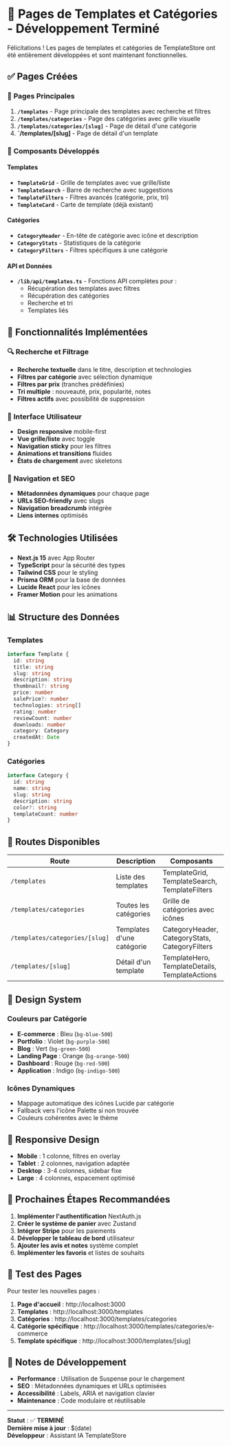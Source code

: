 # 🎨 Pages de Templates et Catégories - Développement Terminé

Félicitations ! Les pages de templates et catégories de TemplateStore ont été entièrement développées et sont maintenant fonctionnelles.

## ✅ **Pages Créées**

### 📄 **Pages Principales**
1. **`/templates`** - Page principale des templates avec recherche et filtres
2. **`/templates/categories`** - Page des catégories avec grille visuelle
3. **`/templates/categories/[slug]`** - Page de détail d'une catégorie
4. **`/templates/[slug]** - Page de détail d'un template

### 🔧 **Composants Développés**

#### **Templates**
- **`TemplateGrid`** - Grille de templates avec vue grille/liste
- **`TemplateSearch`** - Barre de recherche avec suggestions
- **`TemplateFilters`** - Filtres avancés (catégorie, prix, tri)
- **`TemplateCard`** - Carte de template (déjà existant)

#### **Catégories**
- **`CategoryHeader`** - En-tête de catégorie avec icône et description
- **`CategoryStats`** - Statistiques de la catégorie
- **`CategoryFilters`** - Filtres spécifiques à une catégorie

#### **API et Données**
- **`/lib/api/templates.ts`** - Fonctions API complètes pour :
  - Récupération des templates avec filtres
  - Récupération des catégories
  - Recherche et tri
  - Templates liés

## 🚀 **Fonctionnalités Implémentées**

### 🔍 **Recherche et Filtrage**
- **Recherche textuelle** dans le titre, description et technologies
- **Filtres par catégorie** avec sélection dynamique
- **Filtres par prix** (tranches prédéfinies)
- **Tri multiple** : nouveauté, prix, popularité, notes
- **Filtres actifs** avec possibilité de suppression

### 📱 **Interface Utilisateur**
- **Design responsive** mobile-first
- **Vue grille/liste** avec toggle
- **Navigation sticky** pour les filtres
- **Animations et transitions** fluides
- **États de chargement** avec skeletons

### 🎯 **Navigation et SEO**
- **Métadonnées dynamiques** pour chaque page
- **URLs SEO-friendly** avec slugs
- **Navigation breadcrumb** intégrée
- **Liens internes** optimisés

## 🛠 **Technologies Utilisées**

- **Next.js 15** avec App Router
- **TypeScript** pour la sécurité des types
- **Tailwind CSS** pour le styling
- **Prisma ORM** pour la base de données
- **Lucide React** pour les icônes
- **Framer Motion** pour les animations

## 📊 **Structure des Données**

### **Templates**
```typescript
interface Template {
  id: string
  title: string
  slug: string
  description: string
  thumbnail?: string
  price: number
  salePrice?: number
  technologies: string[]
  rating: number
  reviewCount: number
  downloads: number
  category: Category
  createdAt: Date
}
```

### **Catégories**
```typescript
interface Category {
  id: string
  name: string
  slug: string
  description: string
  color?: string
  templateCount: number
}
```

## 🔗 **Routes Disponibles**

| Route | Description | Composants |
|-------|-------------|------------|
| `/templates` | Liste des templates | TemplateGrid, TemplateSearch, TemplateFilters |
| `/templates/categories` | Toutes les catégories | Grille de catégories avec icônes |
| `/templates/categories/[slug]` | Templates d'une catégorie | CategoryHeader, CategoryStats, CategoryFilters |
| `/templates/[slug]` | Détail d'un template | TemplateHero, TemplateDetails, TemplateActions |

## 🎨 **Design System**

### **Couleurs par Catégorie**
- **E-commerce** : Bleu (`bg-blue-500`)
- **Portfolio** : Violet (`bg-purple-500`)
- **Blog** : Vert (`bg-green-500`)
- **Landing Page** : Orange (`bg-orange-500`)
- **Dashboard** : Rouge (`bg-red-500`)
- **Application** : Indigo (`bg-indigo-500`)

### **Icônes Dynamiques**
- Mappage automatique des icônes Lucide par catégorie
- Fallback vers l'icône Palette si non trouvée
- Couleurs cohérentes avec le thème

## 📱 **Responsive Design**

- **Mobile** : 1 colonne, filtres en overlay
- **Tablet** : 2 colonnes, navigation adaptée
- **Desktop** : 3-4 colonnes, sidebar fixe
- **Large** : 4 colonnes, espacement optimisé

## 🚀 **Prochaines Étapes Recommandées**

1. **Implémenter l'authentification** NextAuth.js
2. **Créer le système de panier** avec Zustand
3. **Intégrer Stripe** pour les paiements
4. **Développer le tableau de bord** utilisateur
5. **Ajouter les avis et notes** système complet
6. **Implémenter les favoris** et listes de souhaits

## 🧪 **Test des Pages**

Pour tester les nouvelles pages :

1. **Page d'accueil** : http://localhost:3000
2. **Templates** : http://localhost:3000/templates
3. **Catégories** : http://localhost:3000/templates/categories
4. **Catégorie spécifique** : http://localhost:3000/templates/categories/e-commerce
5. **Template spécifique** : http://localhost:3000/templates/[slug]

## 📝 **Notes de Développement**

- **Performance** : Utilisation de Suspense pour le chargement
- **SEO** : Métadonnées dynamiques et URLs optimisées
- **Accessibilité** : Labels, ARIA et navigation clavier
- **Maintenance** : Code modulaire et réutilisable

---

**Statut** : ✅ **TERMINÉ**  
**Dernière mise à jour** : $(date)  
**Développeur** : Assistant IA TemplateStore
